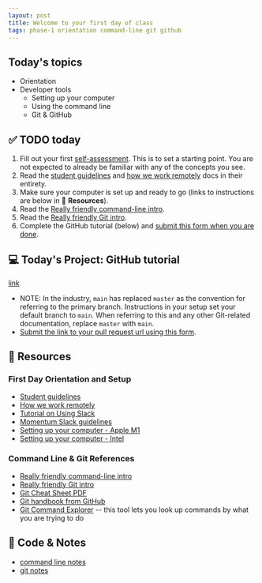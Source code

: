 ```yaml
---
layout: post
title: Welcome to your first day of class
tags: phase-1 orientation command-line git github
---
```


## Today's topics

- Orientation
- Developer tools
  - Setting up your computer
  - Using the command line
  - Git & GitHub

## ✅ TODO today

1. Fill out your first [self-assessment](https://classroom.momentumlearn.com). This is to set a starting point. You are not expected to already be familiar with any of the concepts you see.
2. Read the [student guidelines](https://github.com/momentumlearn/student-resources/blob/main/articles/student-guidelines.md) and [how we work remotely](https://github.com/momentumlearn/student-resources/blob/master/articles/working-remotely.md) docs in their entirety.
3. Make sure your computer is set up and ready to go (links to instructions are below in 🔖 **Resources**).
4. Read the [Really friendly command-line intro](https://drive.google.com/file/d/1InprtneRusVS6AeF5XU-SzYc-ExbRWMf/view?usp=sharing).
5. Read the [Really friendly Git intro](https://drive.google.com/open?id=125rubyTQpBwmpi6I_UzUWfT1aXeHmy5n).
6. Complete the GitHub tutorial (below) and [submit this form when you are done](https://forms.gle/81WPdhk99yuDNHdx6).

## 💻 Today's Project: GitHub tutorial

[link](https://product.hubspot.com/blog/git-and-github-tutorial-for-beginners)

- NOTE: In the industry, `main` has replaced `master` as the convention for referring to the primary branch. Instructions in your setup set your default branch to `main`. When referring to this and any other Git-related documentation, replace `master` with `main`.
- [Submit the link to your pull request url using this form](https://forms.gle/81WPdhk99yuDNHdx6).

## 🔖 Resources

### First Day Orientation and Setup

- [Student guidelines](https://github.com/momentumlearn/student-resources/blob/main/articles/student-guidelines.md)
- [How we work remotely](https://github.com/momentumlearn/student-resources/blob/master/articles/working-remotely.md)
- [Tutorial on Using Slack](https://slack.com/resources/using-slack/slack-tutorials)
- [Momentum Slack guidelines](https://docs.google.com/document/d/1updvgMnO2xAAfP46oW__d3-nhv4hPodW7WvxKWX87JA/edit)
- [Setting up your computer - Apple M1](https://www.notion.so/momentumlearn/Computer-Set-up-Instructions-M1-ec1d2bca911a467a97655127390e8209)
- [Setting up your computer - Intel](https://www.notion.so/momentumlearn/Computer-Set-up-Instructions-Intel-2e0afcab98d14153b8d41160b0e93e11)

### Command Line & Git References

- [Really friendly command-line intro](https://drive.google.com/file/d/1InprtneRusVS6AeF5XU-SzYc-ExbRWMf/view?usp=sharing)
- [Really friendly Git intro](https://drive.google.com/file/d/1r7S30B0buECmHBanjFmTf98sYU71tI97/view?usp=sharing)
- [Git Cheat Sheet PDF](https://education.github.com/git-cheat-sheet-education.pdf)
- [Git handbook from GitHub](https://guides.github.com/introduction/git-handbook/)
- [Git Command Explorer](https://gitexplorer.com/) -- this tool lets you look up commands by what you are trying to do

## 🦉 Code & Notes

- [command line notes](https://github.com/Momentum-Team-17/notes/blob/main/command-line.md)
- [git notes](https://github.com/Momentum-Team-17/notes/blob/main/git.md)

